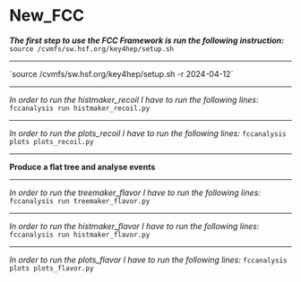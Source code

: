 # New_FCC
**_The first step to use the FCC Framework is run the following instruction:_**
 `source /cvmfs/sw.hsf.org/key4hep/setup.sh`
 _________________
 ´source /cvmfs/sw.hsf.org/key4hep/setup.sh -r 2024-04-12´
 ___
_In order to run the histmaker_recoil I have to run the following lines:_
`fccanalysis run histmaker_recoil.py`
___
_In order to run the plots_recoil I have to run the following lines:_
`fccanalysis plots plots_recoil.py`
___
**Produce a flat tree and analyse events**
___
_In order to run the treemaker_flavor I have to run the following lines:_
`fccanalysis run treemaker_flavor.py`
___
_In order to run the histmaker_flavor I have to run the following lines:_
`fccanalysis run histmaker_flavor.py`
___
_In order to run the plots_flavor I have to run the following lines:_
`fccanalysis plots plots_flavor.py`
